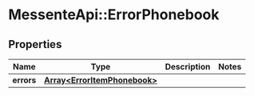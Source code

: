 # MessenteApi::ErrorPhonebook

## Properties
Name | Type | Description | Notes
------------ | ------------- | ------------- | -------------
**errors** | [**Array&lt;ErrorItemPhonebook&gt;**](ErrorItemPhonebook.md) |  | 


